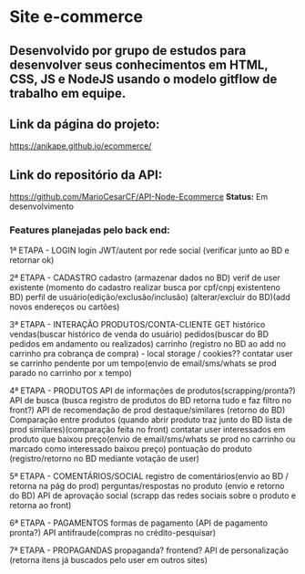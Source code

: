 # Site e-commerce 
## Desenvolvido por grupo de estudos para desenvolver seus conhecimentos em HTML, CSS, JS e NodeJS usando o modelo gitflow de trabalho em equipe.

## Link da página do projeto: 
https://anikape.github.io/ecommerce/

## Link do repositório da API:
https://github.com/MarioCesarCF/API-Node-Ecommerce
**Status:** Em desenvolvimento

### Features planejadas pelo back end:
1ª ETAPA - LOGIN
login JWT/autent por rede social (verificar junto ao BD e retornar ok)

2ª ETAPA - CADASTRO
cadastro (armazenar dados no BD)
verif de user existente (momento do cadastro realizar busca por cpf/cnpj existenteno BD)
perfil de usuário(edição/exclusão/inclusão) (alterar/excluir do BD)(add novos endereços ou cartões)

3ª ETAPA - INTERAÇÃO PRODUTOS/CONTA-CLIENTE
GET histórico vendas(buscar histórico de venda do usuário)
pedidos(buscar do BD pedidos em andamento ou realizados)
carrinho (registro no BD ao add no carrinho pra cobrança de compra) - local storage / cookies??
contatar user se carrinho pendente por um tempo(envio de email/sms/whats se prod parado no carrinho por x tempo)

4ª ETAPA - PRODUTOS
API de informações de produtos(scrapping/pronta?)
API de busca (busca registro de produtos do BD retorna tudo e faz filtro no front?)
API de recomendação de prod destaque/similares (retorno do BD)
Comparação entre produtos (quando abrir produto traz junto do BD lista de prod similares)(comparação feita no front)
contatar user interessados em produto que baixou preço(envio de email/sms/whats se prod no carrinho ou marcado como interessado baixou preço)
pontuação do produto (registro/retorno no BD mediante votação de user)

5ª ETAPA - COMENTÁRIOS/SOCIAL
registro de comentários(envio ao BD / retorna na pág do prod)
perguntas/respostas no produto (envio e retorno do BD)
API de aprovação social (scrapp das redes sociais sobre o produto e retorna ao front)

6ª ETAPA - PAGAMENTOS
formas de pagamento (API de pagamento pronta?)
API antifraude(compras no crédito-pesquisar)

7ª ETAPA - PROPAGANDAS
propaganda? frontend?
API de personalização (retorna itens já buscados pelo user em outros sites)

